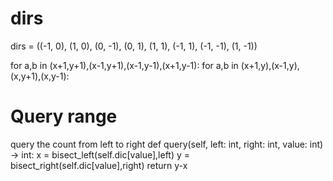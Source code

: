 

# dirs
dirs = ((-1, 0), (1, 0), (0, -1), (0, 1), (1, 1), (-1, 1), (-1, -1), (1, -1))

for a,b in (x+1,y+1),(x-1,y+1),(x-1,y-1),(x+1,y-1):
for a,b in (x+1,y),(x-1,y),(x,y+1),(x,y-1):

# Query range
query the count from left to right 
    def query(self, left: int, right: int, value: int) -> int:
        x = bisect_left(self.dic[value],left)
        y = bisect_right(self.dic[value],right)
        return y-x 